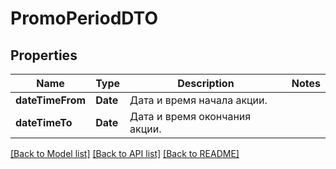 # PromoPeriodDTO

## Properties
Name | Type | Description | Notes
------------ | ------------- | ------------- | -------------
**dateTimeFrom** | **Date** | Дата и время начала акции. | 
**dateTimeTo** | **Date** | Дата и время окончания акции. | 

[[Back to Model list]](../README.md#documentation-for-models) [[Back to API list]](../README.md#documentation-for-api-endpoints) [[Back to README]](../README.md)


